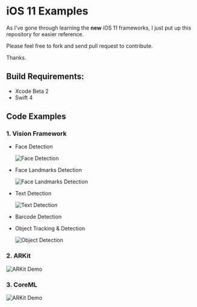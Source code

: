 # iOS 11 Examples

As I've gone through learning the **new** iOS 11 frameworks, I just put up this repository for easier reference.

Please feel free to fork and send pull request to contribute.

Thanks.


## Build Requirements:
- Xcode Beta 2
- Swift 4 

## Code Examples

### 1. Vision Framework

- Face Detection	

	![Face Detection	](./assets/face_detect.png)

- Face Landmarks Detection

	![Face Landmarks Detection](./assets/face_feat_detect.png)

- Text Detection

	![Text Detection](./assets/text_detect.jpg)

- Barcode Detection

- Object Tracking & Detection

	![Object Detection](./assets/object_track.jpg)


### 2. ARKit

![ARKit Demo](./assets/arkit_demo1.jpg)


### 3. CoreML

![ARKit Demo](./assets/image_detect.jpg)
